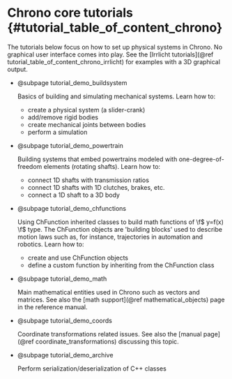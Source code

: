 Chrono core tutorials      {#tutorial_table_of_content_chrono}
==========================

The tutorials below focus on how to set up physical systems in Chrono. 
No graphical user interface comes into play. See the [Irrlicht tutorials](@ref tutorial_table_of_content_chrono_irrlicht) 
for examples with a 3D graphical output. 

-   @subpage tutorial_demo_buildsystem
	
    Basics of building and simulating mechanical systems. Learn how to:

    - create a physical system (a slider-crank)
    - add/remove rigid bodies
    - create mechanical joints between bodies
    - perform a simulation 

-   @subpage tutorial_demo_powertrain

    Building systems that embed powertrains modeled with one-degree-of-freedom elements (rotating shafts). Learn how to:

    - connect 1D shafts with transmission ratios
    - connect 1D shafts with 1D clutches, brakes, etc.
    - connect a 1D shaft to a 3D body 

-   @subpage tutorial_demo_chfunctions

    Using ChFunction inherited classes to build math functions of \f$ y=f(x) \f$ type. The ChFunction objects are 'building blocks' used to describe motion laws such as, for instance, trajectories in automation and robotics. Learn how to:

    - create and use ChFunction objects
    - define a custom function by inheriting from the ChFunction class

-   @subpage tutorial_demo_math

    Main mathematical entities used in Chrono such as vectors and matrices. See also the [math support](@ref mathematical_objects) page in the reference manual.
	
-   @subpage tutorial_demo_coords

    Coordinate transformations related issues. See also the [manual page](@ref coordinate_transformations) discussing this topic.

-   @subpage tutorial_demo_archive

    Perform serialization/deserialization of C++ classes